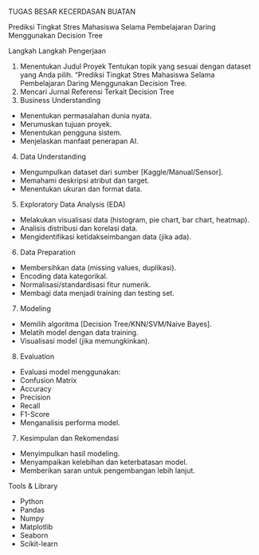 TUGAS BESAR KECERDASAN BUATAN

Prediksi Tingkat Stres Mahasiswa Selama Pembelajaran Daring Menggunakan Decision Tree


Langkah Langkah Pengerjaan 

1.	Menentukan Judul Proyek
	Tentukan topik yang sesuai dengan dataset yang Anda pilih. “Prediksi Tingkat Stres 	Mahasiswa Selama Pembelajaran Daring Menggunakan Decision Tree.
2.	Mencari Jurnal Referensi Terkait Decision Tree
3.	Business Understanding
  - Menentukan permasalahan dunia nyata.
  - Merumuskan tujuan proyek.
  - Menentukan pengguna sistem.
  - Menjelaskan manfaat penerapan AI.
4. Data Understanding
  - Mengumpulkan dataset dari sumber [Kaggle/Manual/Sensor].
  - Memahami deskripsi atribut dan target.
  - Menentukan ukuran dan format data.
5. Exploratory Data Analysis (EDA)
  - Melakukan visualisasi data (histogram, pie chart, bar chart, heatmap).
  - Analisis distribusi dan korelasi data.
  - Mengidentifikasi ketidakseimbangan data (jika ada).
6. Data Preparation
  - Membersihkan data (missing values, duplikasi).
  - Encoding data kategorikal.
  - Normalisasi/standardisasi fitur numerik.
  - Membagi data menjadi training dan testing set.
7. Modeling
  - Memilih algoritma [Decision Tree/KNN/SVM/Naive Bayes].
  - Melatih model dengan data training.
  - Visualisasi model (jika memungkinkan).
8.  Evaluation
  - Evaluasi model menggunakan:
  - Confusion Matrix
  - Accuracy
  - Precision
  - Recall
  - F1-Score
  - Menganalisis performa model.
7.  Kesimpulan dan Rekomendasi
  - Menyimpulkan hasil modeling.
  - Menyampaikan kelebihan dan keterbatasan model.
  - Memberikan saran untuk pengembangan lebih lanjut.

 Tools & Library
- Python
- Pandas
- Numpy
- Matplotlib
- Seaborn
- Scikit-learn


